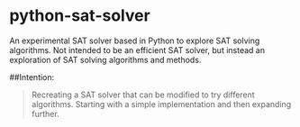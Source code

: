 python-sat-solver
=================

An experimental SAT solver based in Python to explore SAT solving algorithms. 
Not intended to be an efficient SAT solver, but instead an exploration of SAT 
solving algorithms and methods.

##Intention: 

> Recreating a SAT solver that can be modified to try different algorithms. 
> Starting with a simple implementation and then expanding further.
